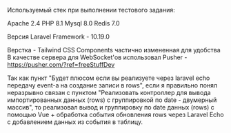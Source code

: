 Используемый стек при выполнении тестового задания:

Apache 2.4
PHP 8.1
Mysql 8.0
Redis 7.0

Версия Laravel Framework - 10.19.0

Верстка - Tailwind CSS Сomponents частично измененная для удобства
В качестве сервера для WebSocket'ов использовал Pusher - https://pusher.com/?ref=freeStuffDev

Так как пункт "Будет плюсом если вы реализуете через laravel echo передачу event-а на создание записи в rows",
если я правильно понял неразрывно связан с пунктом "Реализовать контроллер для вывода импортированных данных (rows) с группировкой по date - двумерный массив",
то реализовал вывод и группировку по date данных (rows) с помощью Vue + обработка события обновления rows через Laravel Echo с добавлением данных из события в таблицу.
